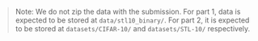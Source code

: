 > Note: We do not zip the data with the submission. For part 1, data is expected to be stored at `data/stl10_binary/`. For part 2, it is expected to be stored at `datasets/CIFAR-10/` and `datasets/STL-10/` respectively.
